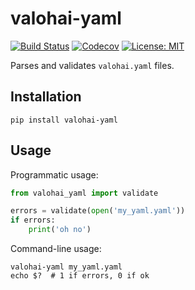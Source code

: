 # valohai-yaml

[![Build Status](https://travis-ci.org/valohai/valohai-yaml.svg?branch=master)](https://travis-ci.org/valohai/valohai-yaml)
[![Codecov](https://codecov.io/gh/valohai/valohai-yaml/branch/master/graph/badge.svg)](https://codecov.io/gh/valohai/valohai-yaml)
[![License: MIT](https://img.shields.io/badge/License-MIT-green.svg)](https://opensource.org/licenses/MIT)

Parses and validates `valohai.yaml` files.

Installation
------------

```
pip install valohai-yaml
```

Usage
-----

Programmatic usage:

```python
from valohai_yaml import validate

errors = validate(open('my_yaml.yaml'))
if errors:
	print('oh no')
```

Command-line usage:

```
valohai-yaml my_yaml.yaml
echo $?  # 1 if errors, 0 if ok
```
